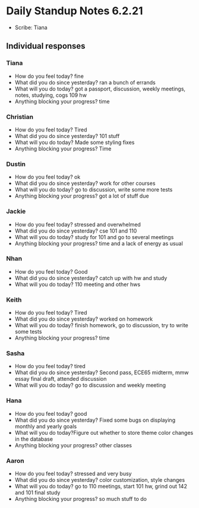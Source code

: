 # Daily Standup Notes 6.2.21
* Scribe: Tiana


## Individual responses
### Tiana
* How do you feel today? fine
* What did you do since yesterday? ran a bunch of errands
* What will you do today? got a passport, discussion, weekly meetings, notes, studying, cogs 109 hw
* Anything blocking your progress? time

### Christian
* How do you feel today? Tired
* What did you do since yesterday? 101 stuff
* What will you do today? Made some styling fixes
* Anything blocking your progress? Time

### Dustin
* How do you feel today? ok
* What did you do since yesterday? work for other courses
* What will you do today? go to discussion, write some more tests
* Anything blocking your progress? got a lot of stuff due

### Jackie
* How do you feel today? stressed and overwhelmed
* What did you do since yesterday? cse 101 and 110
* What will you do today? study for 101 and go to several meetings
* Anything blocking your progress? time and a lack of energy as usual

### Nhan
* How do you feel today? Good
* What did you do since yesterday? catch up with hw and study
* What will you do today? 110 meeting and other hws

### Keith
* How do you feel today? Tired
* What did you do since yesterday? worked on homework
* What will you do today? finish homework, go to discussion, try to write some tests
* Anything blocking your progress? time

### Sasha
* How do you feel today? tired
* What did you do since yesterday? Second pass, ECE65 midterm, mmw essay final draft, attended discussion
* What will you do today? go to discussion and weekly meeting

### Hana
* How do you feel today? good
* What did you do since yesterday? Fixed some bugs on displaying monthly and yearly goals
* What will you do today?Figure out whether to store theme color changes in the database
* Anything blocking your progress? other classes

### Aaron 
* How do you feel today? stressed and very busy
* What did you do since yesterday? color customization, style changes
* What will you do today? go to 110 meetings, start 101 hw, grind out 142 and 101 final study
* Anything blocking your progress? so much stuff to do
